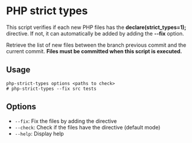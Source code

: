 # PHP strict types

This script verifies if each new PHP files has the **declare(strict_types=1);** directive.
If not, it can automatically be added by adding the **--fix** option.

Retrieve the list of new files between the branch previous commit and the current commit.
**Files must be committed when this script is executed.**

## Usage

```shell
php-strict-types options <paths to check>
# php-strict-types --fix src tests
```

## Options

- `--fix`: Fix the files by adding the directive
- `--check`: Check if the files have the directive (default mode)
- `--help`: Display help
